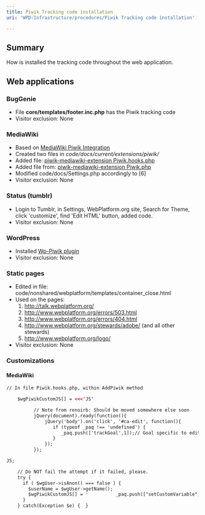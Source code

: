 ```yaml
---
title: Piwik Tracking code installation
uri: 'WPD:Infrastructure/procedures/Piwik Tracking code installation'

---
```

## <span>Summary</span>

How is installed the tracking code throughout the web application.

## <span>Web applications</span>

### <span>BugGenie</span>

-   File **core/templates/footer.inc.php** has the Piwik tracking code
-   Visitor exclusion: None

### <span>MediaWiki</span>

-   Based on [MediaWiki Piwik Integration](http://www.mediawiki.org/wiki/Extension:Piwik_Integration)
-   Created two files in *code/docs/current/extensions/piwik/*
-   Added file: [piwik-mediawiki-extension Piwik.hooks.php](https://raw.github.com/DaSchTour/piwik-mediawiki-extension/master/Piwik.php)
-   Added file from: [piwik-mediawiki-extension Piwik.php](https://raw.github.com/DaSchTour/piwik-mediawiki-extension/master/Piwik.php)
-   Modified code/docs/Settings.php accordingly to [6]
-   Visitor exclusion: None

### <span>Status (tumblr)</span>

-   Login to Tumblr, in Settings, WebPlatform.org site, Search for Theme, click 'customize', find 'Edit HTML' button, added code.
-   Visitor exclusion: None

### <span>WordPress</span>

-   Installed [Wp-Piwik plugin](http://wordpress.org/plugins/wp-piwik/)
-   Visitor exclusion: None

### <span>Static pages</span>

-   Edited in file: code/nonshared/webplatform/templates/container\_close.html
-   Used on the pages:
    1.  <http://talk.webplatform.org/>
    2.  <http://www.webplatform.org/errors/503.html>
    3.  <http://www.webplatform.org/errors/404.html>
    4.  <http://www.webplatform.org/stewards/adobe/> (and all other stewards)
    5.  <http://www.webplatform.org/logo/>
-   Visitor exclusion: None

### <span>Customizations</span>

#### <span>MediaWiki</span>

``` html
// In file Piwik.hooks.php, within AddPiwik method

    $wgPiwikCustomJS[] = <<<'JS'

          // Note from renoirb: Should be moved somewhere else soon
          jQuery(document).ready(function(){
              jQuery('body').on('click', '#ca-edit', function(){
                 if (typeof _paq !== 'undefined') {
                    _paq.push(['trackGoal',1]);// Goal specific to edit a page
                 }
              });
          });

JS;

    // Do NOT fail the attempt if it failed, please.
    try {
      if ( $wgUser->isAnon() === false ) {
        $userName = $wgUser->getName();
        $wgPiwikCustomJS[] = '          _paq.push(["setCustomVariable",1,"username","'.$userName.'", "visit"]);'.PHP_EOL;
      }
    } catch(Exception $e) {  }
```